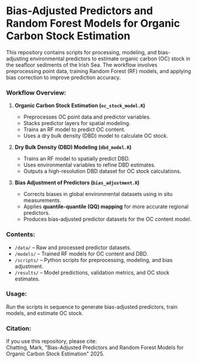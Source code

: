 # **Bias-Adjusted Predictors and Random Forest Models for Organic Carbon Stock Estimation**  

This repository contains scripts for processing, modeling, and bias-adjusting environmental predictors to estimate organic carbon (OC) stock in the seafloor sediments of the Irish Sea. The workflow involves preprocessing point data, training Random Forest (RF) models, and applying bias correction to improve prediction accuracy.  

### **Workflow Overview:**  
1. **Organic Carbon Stock Estimation (`oc_stock_model.R`)**  
   - Preprocesses OC point data and predictor variables.  
   - Stacks predictor layers for spatial modeling.  
   - Trains an RF model to predict OC content.  
   - Uses a dry bulk density (DBD) model to calculate OC stock.  

2. **Dry Bulk Density (DBD) Modeling (`dbd_model.R`)**  
   - Trains an RF model to spatially predict DBD.  
   - Uses environmental variables to refine DBD estimates.  
   - Outputs a high-resolution DBD dataset for OC stock calculations.  

3. **Bias Adjustment of Predictors (`bias_adjustment.R`)**  
   - Corrects biases in global environmental datasets using in situ measurements.  
   - Applies **quantile-quantile (QQ) mapping** for more accurate regional predictors.  
   - Produces bias-adjusted predictor datasets for the OC content model.  

### **Contents:**  
- `/data/` – Raw and processed predictor datasets.  
- `/models/` – Trained RF models for OC content and DBD.  
- `/scripts/` – Python scripts for preprocessing, modeling, and bias adjustment.  
- `/results/` – Model predictions, validation metrics, and OC stock estimates.  

### **Usage:**  
Run the scripts in sequence to generate bias-adjusted predictors, train models, and estimate OC stock.  

### **Citation:**  
If you use this repository, please cite:  
Chatting, Mark, "Bias-Adjusted Predictors and Random Forest Models for Organic Carbon Stock Estimation" 2025.  

